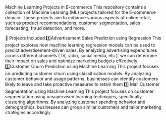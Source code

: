 Machine Learning Projects in E-commerce
This repository contains a collection of Machine Learning (ML) projects tailored for the E-commerce domain. These projects aim to enhance various aspects of online retail, such as product recommendations, customer segmentation, sales forecasting, fraud detection, and more.

🚀 Projects Included
1️⃣Advertisement Sales Prediction using Regression
This project explores how machine learning regression models can be used to predict advertisement-driven sales. By analyzing advertising expenditures across different channels (TV, radio, social media, etc.), we can determine their impact on sales and optimize marketing budgets effectively.
2️⃣Customer Churn Prediction using Machine Learning
This project focuses on predicting customer churn using classification models. By analyzing customer behavior and usage patterns, businesses can identify customers likely to leave and take proactive measures to retain them
3️⃣ Mall Customer Segmentation using Machine Learning
This project focuses on customer segmentation using unsupervised learning techniques, specifically clustering algorithms. By analyzing customer spending behavior and demographics, businesses can group similar customers and tailor marketing strategies accordingly
